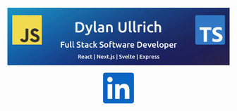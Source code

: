 ![Dylan Ullrich - GitHub Banner](./img/github-banner.png)

<a align="center" href="https://www.linkedin.com/in/dsullrich">

![LinkedIn Logo](./img/linkedin.svg)

</a>
